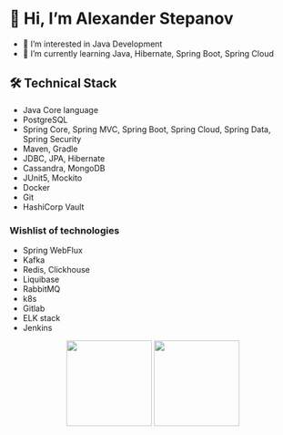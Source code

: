 # 👋 Hi, I’m Alexander Stepanov
- 👀 I’m interested in Java Development
- 🌱 I’m currently learning Java, Hibernate, Spring Boot, Spring Cloud

## 🛠 Technical Stack
- Java Core language
- PostgreSQL
- Spring Core, Spring MVC, Spring Boot, Spring Cloud, Spring Data, Spring Security
- Maven, Gradle
- JDBC, JPA, Hibernate
- Cassandra, MongoDB
- JUnit5, Mockito
- Docker
- Git
- HashiCorp Vault

### Wishlist of technologies
- Spring WebFlux
- Kafka
- Redis, Clickhouse
- Liquibase
- RabbitMQ
- k8s
- Gitlab
- ELK stack
- Jenkins

<p align='center'>
   <a href="https://github-readme-stats.vercel.app/api?username=AlexanderStepanov05&show_icons=true&count_private=true">
       <img height=150 src="https://github-readme-stats.vercel.app/api?username=AlexanderStepanov05&show_icons=true&count_private=true"/></a>
   <a href="https://github.com/AlexanderStepanov05/github-readme-stats">
      <img height=150 src="https://github-readme-stats.vercel.app/api/top-langs/?username=AlexanderStepanov05&size_weight=0.5&count_weight=0.5&layout=compact"/></a>
</p>

<!---
[![codewars](https://www.codewars.com/users/AlexanderStepanov05/badges/large)](https://www.codewars.com/users/AlexanderStepanov05)

[![Alexander's LeetCode stats](https://leetcode-stats-six.vercel.app/api?username=AlexanderStepanov05)](https://github.com/AlexanderStepanov05/leetcode-stats)

<div align="center" style="margin: 40px 0">
   <a href="https://github.com/AlexanderStepanov05/github-profile-views-counter">
       <img width="175px" src="https://komarev.com/ghpvc/?username=AlexanderStepanov05&color=DE002D">
   </a>
</div>

AlexanderStepanov05/AlexanderStepanov05 is a ✨ special ✨ repository because its `README.md` (this file) appears on your GitHub profile.
You can click the Preview link to take a look at your changes.
--->
